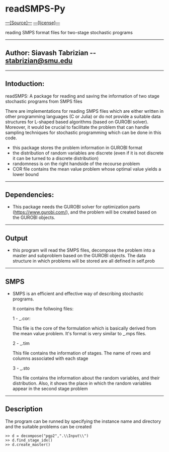 #  readSMPS-Py

[—[Source]—](https://github.com/siavashtab/readSMPS-Py/tree/master/readSMPS)
[—[license]—](https://github.com/siavashtab/readSMPS-Py/blob/master/LICENSE)

reading SMPS format files for two-stage stochastic programs

------------------

##  Author: Siavash Tabrizian -- stabrizian@smu.edu

------------------

## Intoduction:

readSMPS: A package for reading and saving the information of two stage stochastic programs from SMPS files

There are implementations for reading SMPS files which are either written in other 
programming languages (C or Julia) or do not provide a suitable data structures for L-shaped 
based algorithms (based on GUROBI solver). Moreover, it would be crucial to facilitate the problem that can handle sampling 
techniques for stochastic programming which can be done in this code.

-  this package stores the problem information in GUROBI format
-  the distribution of random variables are discrete (even if it is not discrete it can be turned to a discrete distribution)
-  randomness is on the right handside of the recourse problem
-  COR file contains the mean value problem whose optimal value yields a lower bound

------------------

## Dependencies:

- This package needs the GUROBI solver for optimization parts (https://www.gurobi.com/), 
  and the problem will be created based on the  GUROBI objects.

------------------

## Output

- this program will read the SMPS files, decompose the problem
  into a master and subproblem based on the GUROBI objects. 
  The data structure in which problems will be stored are all defined in self.prob

------------------

## SMPS 

- SMPS is an efficient and effective way of describing stochastic programs. 

  It contains the follwoing files:
  
  1 - _.cor:
  
     This file is the core of the formulation which is basically derived from the 
	 mean value problem. It's format is very similar to _.mps files.
	 
  2 - _.tim
    
	This file contains the information of stages. The name of rows and columns 
	associated with each stage
	
  3 - _.sto
  
    This file contains the information about the random variables, and their distribution.
	Also, it shows the place in which the random variables appear in the second stage problem

-------------------

## Description

The program can be runned by specifying the instance name and directory and the suitable problems can be created
~~~~
>> d = decompose("pgp2",".\\Input\\")
>> d.find_stage_idx()
>> d.create_master()
~~~~

